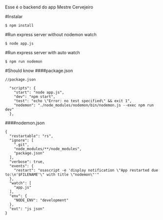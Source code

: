 Esse é o backend do app Mestre Cervejeiro

#Instalar
```
$ npm install
```

#Run express server without nodemon watch
```
$ node app.js
```


#Run express server with auto watch
```
$ npm run nodemon
```

#Should know
####package.json
```
//package.json

  "scripts": {
    "start": "node app.js",
    "dev": "npm start", 
    "test": "echo \"Error: no test specified\" && exit 1",
    "nodemon": "./node_modules/nodemon/bin/nodemon.js --exec npm run dev"
  },
```

####nodemon.json

```
{
  "restartable": "rs",
  "ignore": [
    ".git",
    "node_modules/**/node_modules",
    "package.json"
  ],
  "verbose": true,
  "events": {
    "restart": "osascript -e 'display notification \"App restarted due to:\n'$FILENAME'\" with title \"nodemon\"'"
  },
  "watch": [
    "app.js"
  ],
  "env": {
    "NODE_ENV": "development"
  },
  "ext": "js json"
}

```
